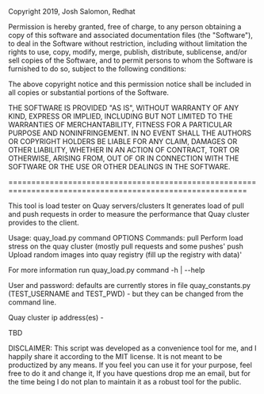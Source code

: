 Copyright 2019, Josh Salomon, Redhat

Permission is hereby granted, free of charge, to any person obtaining a copy of this software and associated documentation files (the "Software"), to deal in the Software without restriction, including without limitation the rights to use, copy, modify, merge, publish, distribute, sublicense, and/or sell copies of the Software, and to permit persons to whom the Software is furnished to do so, subject to the following conditions:

The above copyright notice and this permission notice shall be included in all copies or substantial portions of the Software.

THE SOFTWARE IS PROVIDED "AS IS", WITHOUT WARRANTY OF ANY KIND, EXPRESS OR IMPLIED, INCLUDING BUT NOT LIMITED TO THE WARRANTIES OF MERCHANTABILITY, FITNESS FOR A PARTICULAR PURPOSE AND NONINFRINGEMENT. IN NO EVENT SHALL THE AUTHORS OR COPYRIGHT HOLDERS BE LIABLE FOR ANY CLAIM, DAMAGES OR OTHER LIABILITY, WHETHER IN AN ACTION OF CONTRACT, TORT OR OTHERWISE, ARISING FROM, OUT OF OR IN CONNECTION WITH THE SOFTWARE OR THE USE OR OTHER DEALINGS IN THE SOFTWARE.

==========================================================================================================

This tool is load tester on Quay servers/clusters
It generates load of pull and push requests in order to measure the performance that Quay cluster provides to the client.

Usage: quay_load.py command OPTIONS
    Commands:
      pull       Perform load stress on the quay cluster (mostly pull requests and some pushes'
      push       Upload random images into quay registry (fill up the registry with data)'

For more information run 
quay_load.py command -h | --help

User and password: defaults are currently stores in file quay_constants.py (TEST_USERNAME and TEST_PWD) - but they can be changed from the command line.

Quay cluster ip address(es) -

TBD

DISCLAIMER:
This script was developed as a convenience tool for me, and I happily share it according to the MIT license. It is not meant to be productized by any means. If you feel you can use it for your purpose, feel free to do it and change it, If you have questions drop me an email, but for the time being I do not plan to maintain it as a robust tool for the public.
